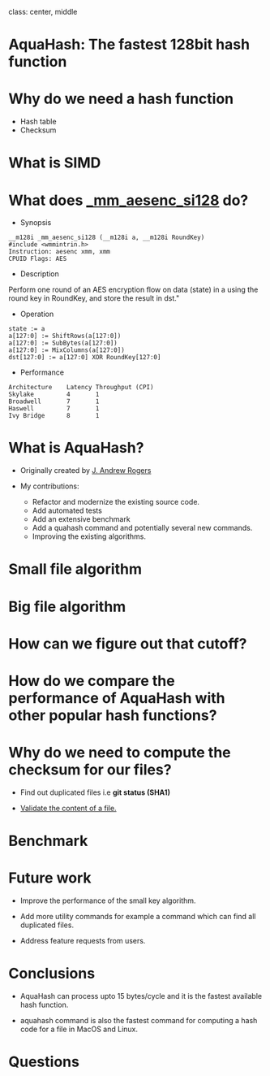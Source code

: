 class: center, middle

# AquaHash: The fastest 128bit hash function

# Why do we need a hash function #

* Hash table
* Checksum

# What is SIMD #

# What does [_mm_aesenc_si128](https://software.intel.com/sites/landingpage/IntrinsicsGuide/#text=_mm_aesenc_si128&expand=233) do? #

* Synopsis

``` text
__m128i _mm_aesenc_si128 (__m128i a, __m128i RoundKey)
#include <wmmintrin.h>
Instruction: aesenc xmm, xmm
CPUID Flags: AES
```

* Description

Perform one round of an AES encryption flow on data (state) in a using the round key in RoundKey, and store the result in dst."

* Operation

``` text
state := a
a[127:0] := ShiftRows(a[127:0])
a[127:0] := SubBytes(a[127:0])
a[127:0] := MixColumns(a[127:0])
dst[127:0] := a[127:0] XOR RoundKey[127:0]
```

* Performance

``` text
Architecture	Latency	Throughput (CPI)
Skylake	        4	    1
Broadwell	    7	    1
Haswell	        7	    1
Ivy Bridge	    8	    1
```

# What is AquaHash? 

* Originally created by [J. Andrew Rogers](https://github.com/jandrewrogers)

* My contributions:
  * Refactor and modernize the existing source code.
  * Add automated tests
  * Add an extensive benchmark 
  * Add a quahash command and potentially several new commands.
  * Improving the existing algorithms.

# Small file algorithm

# Big file algorithm

# How can we figure out that cutoff?

# How do we compare the performance of AquaHash with other popular hash functions?

# Why do we need to compute the checksum for our files?

* Find out duplicated files i.e **git status (SHA1)**

* [Validate the content of a file.](https://github.com/Cyan4973/xxHash/)

# Benchmark #

# Future work #

* Improve the performance of the small key algorithm.

* Add more utility commands for example a command which can find all duplicated files.

* Address feature requests from users.

# Conclusions #

* AquaHash can process upto 15 bytes/cycle and it is the fastest available hash function.

* aquahash command is also the fastest command for computing a hash code for a file in MacOS and Linux.

# Questions #

